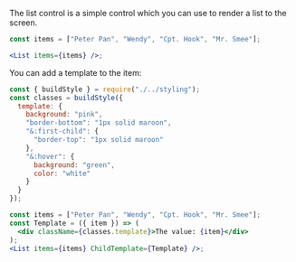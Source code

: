 The list control is a simple control which you can use to render a list to the
screen.

```jsx
const items = ["Peter Pan", "Wendy", "Cpt. Hook", "Mr. Smee"];

<List items={items} />;
```

You can add a template to the item:

```jsx
const { buildStyle } = require("./../styling");
const classes = buildStyle({
  template: {
    background: "pink",
    "border-bottom": "1px solid maroon",
    "&:first-child": {
      "border-top": "1px solid maroon"
    },
    "&:hover": {
      background: "green",
      color: "white"
    }
  }
});

const items = ["Peter Pan", "Wendy", "Cpt. Hook", "Mr. Smee"];
const Template = ({ item }) => (
  <div className={classes.template}>The value: {item}</div>
);
<List items={items} ChildTemplate={Template} />;
```
